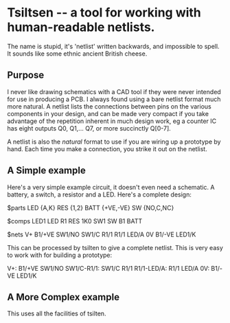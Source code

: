 # Tsiltsen -- a tool for working with human-readable netlists.

The name is stupid, it's 'netlist' written backwards, and impossible to spell. It sounds like some ethnic ancient British cheese.

## Purpose
I never like drawing schematics with a CAD tool if they were never intended for use in producing a PCB. I always found using a bare netlist format much
more natural. A netlist lists the connections between pins on the various components in your design, and can be made very compact if you take advantage 
of the repetition inherent in much design work, eg a counter IC has eight outputs Q0, Q1,... Q7, or more succinctly Q[0-7].

A netlist is also the _natural_ format to use if you are wiring up a prototype by hand. Each time you make a connection, you strike it out on the netlist.

## A Simple example

Here's a very simple example circuit, it doesn't even need a schematic. A battery, a switch, a resistor and a LED. Here's a complete design:

$parts
LED
	{A,K}
RES
	{1,2}
BATT 
	{+VE,-VE}
SW
	{NO,C,NC}
	
$comps
LED1 	LED
R1		RES		1K0
SW1		SW
B1		BATT

$nets
V+			B1/+VE SW1/NO
			SW1/C R1/1
			R1/1 LED/A
0V			B1/-VE LED1/K

This can be processed by tsilten to give a complete netlist. This is very easy to work with for building a prototype:

V+:			B1/+VE SW1/NO
SW1/C-R1/1:	SW1/C R1/1
R1/1-LED/A:	R1/1 LED/A
0V:			B1/-VE LED1/K

## A More Complex example

This uses all the facilities of tsilten.